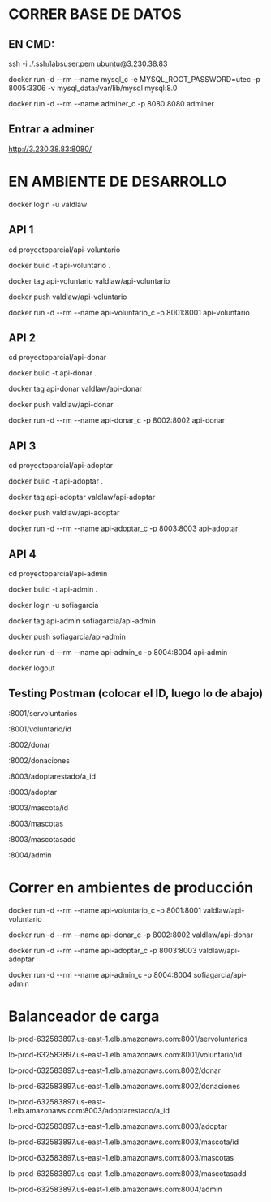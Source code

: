 
# CORRER BASE DE DATOS

## EN CMD:
ssh -i ./.ssh/labsuser.pem ubuntu@3.230.38.83

docker run -d --rm --name mysql_c -e MYSQL_ROOT_PASSWORD=utec -p 8005:3306 -v mysql_data:/var/lib/mysql mysql:8.0

docker run -d --rm --name adminer_c -p 8080:8080 adminer

## Entrar a adminer
http://3.230.38.83:8080/
# EN AMBIENTE DE DESARROLLO

docker login -u valdlaw

## API 1
cd proyectoparcial/api-voluntario

docker build -t api-voluntario .

docker tag api-voluntario valdlaw/api-voluntario

docker push valdlaw/api-voluntario

docker run -d --rm --name api-voluntario_c -p 8001:8001 api-voluntario

## API 2

cd proyectoparcial/api-donar

docker build -t api-donar .

docker tag api-donar valdlaw/api-donar

docker push valdlaw/api-donar

docker run -d --rm --name api-donar_c -p 8002:8002 api-donar

## API 3

cd proyectoparcial/api-adoptar

docker build -t api-adoptar .

docker tag api-adoptar valdlaw/api-adoptar

docker push valdlaw/api-adoptar

docker run -d --rm --name api-adoptar_c -p 8003:8003 api-adoptar


## API 4
cd proyectoparcial/api-admin

docker build -t api-admin .

docker login -u sofiagarcia 

docker tag api-admin sofiagarcia/api-admin

docker push sofiagarcia/api-admin

docker run -d --rm --name api-admin_c -p 8004:8004 api-admin


docker logout

## Testing Postman (colocar el ID, luego lo de abajo)

:8001/servoluntarios

:8001/voluntario/id


:8002/donar

:8002/donaciones


:8003/adoptarestado/a_id

:8003/adoptar

:8003/mascota/id

:8003/mascotas

:8003/mascotasadd

:8004/admin

# Correr en ambientes de producción

docker run -d --rm --name api-voluntario_c -p 8001:8001 valdlaw/api-voluntario

docker run -d --rm --name api-donar_c -p 8002:8002 valdlaw/api-donar

docker run -d --rm --name api-adoptar_c -p 8003:8003 valdlaw/api-adoptar

docker run -d --rm --name api-admin_c -p 8004:8004 sofiagarcia/api-admin

# Balanceador de carga

lb-prod-632583897.us-east-1.elb.amazonaws.com:8001/servoluntarios

lb-prod-632583897.us-east-1.elb.amazonaws.com:8001/voluntario/id


lb-prod-632583897.us-east-1.elb.amazonaws.com:8002/donar

lb-prod-632583897.us-east-1.elb.amazonaws.com:8002/donaciones


lb-prod-632583897.us-east-1.elb.amazonaws.com:8003/adoptarestado/a_id

lb-prod-632583897.us-east-1.elb.amazonaws.com:8003/adoptar

lb-prod-632583897.us-east-1.elb.amazonaws.com:8003/mascota/id

lb-prod-632583897.us-east-1.elb.amazonaws.com:8003/mascotas

lb-prod-632583897.us-east-1.elb.amazonaws.com:8003/mascotasadd


lb-prod-632583897.us-east-1.elb.amazonaws.com:8004/admin